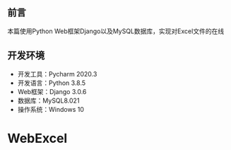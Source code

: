 ## 前言
本篇使用Python Web框架Django以及MySQL数据库，实现对Excel文件的在线

## 开发环境
- 开发工具：Pycharm 2020.3
- 开发语言：Python 3.8.5
- Web框架：Django 3.0.6
- 数据库：MySQL8.021
- 操作系统：Windows 10
# WebExcel
